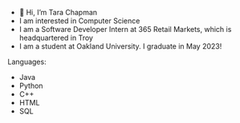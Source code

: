 - 👋 Hi, I’m Tara Chapman
- I am interested in Computer Science
- I am a Software Developer Intern at 365 Retail Markets, which is headquartered in Troy
- I am a student at Oakland University. I graduate in May 2023!

Languages:
- Java 
- Python 
- C++
- HTML
- SQL
